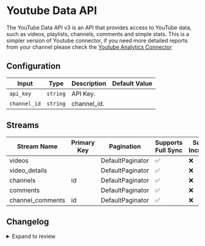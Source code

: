 # Youtube Data API
The YouTube Data API v3 is an API that provides access to YouTube data, such as videos, playlists, channels, comments and simple stats.
This is a simpler version of Youtube connector, if you need more detailed reports from your channel please check
the [Youtube Analytics Connector](https://docs.airbyte.com/integrations/sources/youtube-analytics)


## Configuration

| Input | Type | Description | Default Value |
|-------|------|-------------|---------------|
| `api_key` | `string` | API Key.  |  |
| `channel_id` | `string` | channel_id.  |  |

## Streams
| Stream Name | Primary Key | Pagination | Supports Full Sync | Supports Incremental |
|-------------|-------------|------------|---------------------|----------------------|
| videos |  | DefaultPaginator | ✅ |  ❌  |
| video_details |  | DefaultPaginator | ✅ |  ❌  |
| channels | id | DefaultPaginator | ✅ |  ❌  |
| comments |  | DefaultPaginator | ✅ |  ❌  |
| channel_comments | id | DefaultPaginator | ✅ |  ❌  |

## Changelog

<details>
  <summary>Expand to review</summary>

| Version          | Date              | Pull Request | Subject        |
|------------------|-------------------|--------------|----------------|
| 0.0.12 | 2025-03-01 | [55162](https://github.com/airbytehq/airbyte/pull/55162) | Update dependencies |
| 0.0.11 | 2025-02-23 | [54632](https://github.com/airbytehq/airbyte/pull/54632) | Update dependencies |
| 0.0.10 | 2025-02-15 | [53087](https://github.com/airbytehq/airbyte/pull/53087) | Update dependencies |
| 0.0.9 | 2025-01-25 | [52387](https://github.com/airbytehq/airbyte/pull/52387) | Update dependencies |
| 0.0.8 | 2025-01-18 | [52006](https://github.com/airbytehq/airbyte/pull/52006) | Update dependencies |
| 0.0.7 | 2025-01-11 | [51380](https://github.com/airbytehq/airbyte/pull/51380) | Update dependencies |
| 0.0.6 | 2025-01-04 | [50753](https://github.com/airbytehq/airbyte/pull/50753) | Update dependencies |
| 0.0.5 | 2024-12-21 | [50326](https://github.com/airbytehq/airbyte/pull/50326) | Update dependencies |
| 0.0.4 | 2024-12-14 | [49756](https://github.com/airbytehq/airbyte/pull/49756) | Update dependencies |
| 0.0.3 | 2024-12-12 | [49403](https://github.com/airbytehq/airbyte/pull/49403) | Update dependencies |
| 0.0.2 | 2024-12-11 | [49125](https://github.com/airbytehq/airbyte/pull/49125) | Starting with this version, the Docker image is now rootless. Please note that this and future versions will not be compatible with Airbyte versions earlier than 0.64 |
| 0.0.1 | 2024-11-08 | | Initial release by [@bala-ceg](https://github.com/bala-ceg) via Connector Builder |

</details>

